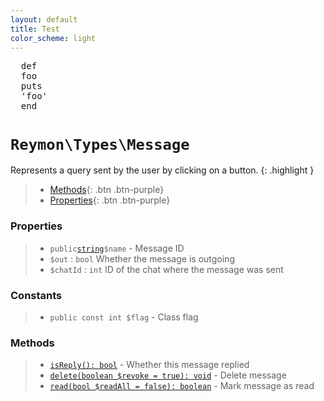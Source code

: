```yaml
---
layout: default
title: Test
color_scheme: light
---
```


<pre>
  <span class="k">def</span>
  <span class="nf">foo</span>
  <span class="nb">puts</span>
  <span class="s1">'foo'</span>
  <span class="k">end</span>
</pre>

<h1><code>Reymon\Types\Message</code></h1>

Represents a query sent by the user by clicking on a button.
{: .highlight }

> - [Methods](#Methods){: .btn .btn-purple}
> - [Properties](#Properties){: .btn .btn-purple}

### Properties
> - `public`[`string`](#felan)`$name` - Message ID
> - `$out` : `bool` Whether the message is outgoing
> - `$chatId` : `int` ID of the chat where the message was sent

### Constants
> - `public const int $flag` - Class flag

### Methods
> - [`isReply(): bool`](#felan) - Whether this message replied
> - [`delete(boolean $revoke = true): void`](#felan) - Delete message
> - [`read(bool $readAll = false): boolean`](#felan) - Mark message as read
